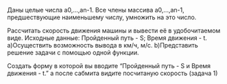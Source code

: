  Даны целые числа а0,...,аn-1. Все члены массива а0,...,аn-1, предшествующие наименьшему числу, умножить на это число.

Рассчитать скорость движения машины и вывести её в удобочитаемом виде. Исходные данные: Пройденный путь - S;  Время движения - t.
a)Осуществить возможность вывода в км/ч, м/c.
b)Представить решение задачи с помощью одной функции.

Создать форму в которой вы вводите “Пройденный путь - S и  Время движения - t.” а после сабмита видите посчитаную скорость (задача 1)

